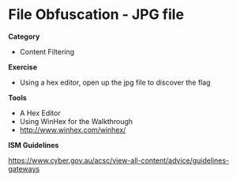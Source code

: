 # File Obfuscation - JPG file

**Category**
- Content Filtering


**Exercise**
- Using a hex editor, open up the jpg file to discover the flag

**Tools**
- A Hex Editor
 - Using WinHex for the Walkthrough
 - http://www.winhex.com/winhex/


**ISM Guidelines**

https://www.cyber.gov.au/acsc/view-all-content/advice/guidelines-gateways
